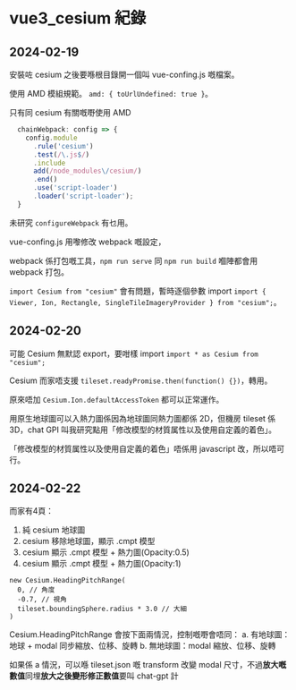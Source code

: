 # vue3_cesium 紀錄

## 2024-02-19
安裝咗 cesium 之後要喺根目錄開一個叫 vue-confing.js 嘅檔案。

使用 AMD 模組規範。 `amd: { toUrlUndefined: true }`。

只有同 cesium 有關嘅嘢使用 AMD 
``` javascript =
  chainWebpack: config => {
    config.module
      .rule('cesium')
      .test(/\.js$/)
      .include
      add(/node_modules\/cesium/)
      .end()
      .use('script-loader')
      .loader('script-loader');
  }
```

未研究 `configureWebpack` 有乜用。

vue-confing.js 用嚟修改 webpack 嘅設定，

webpack 係打包嘅工具，`npm run serve` 同 `npm run build` 嗰陣都會用 webpack 打包。

`import Cesium from "cesium"` 會有問題，暫時逐個參數 import `import { Viewer, Ion, Rectangle, SingleTileImageryProvider } from "cesium";`。


## 2024-02-20
可能 Cesium 無默認 export，要咁樣 import `import * as Cesium from "cesium";`

Cesium 而家唔支援 `tileset.readyPromise.then(function() {})`，轉用。

原來唔加 `Cesium.Ion.defaultAccessToken` 都可以正常運作。

用原生地球圖可以入熱力圖係因為地球圖同熱力圖都係 2D，但機房 tileset 係 3D，chat GPI 叫我研究點用「修改模型的材質属性以及使用自定義的着色」。

「修改模型的材質属性以及使用自定義的着色」唔係用 javascript 改，所以唔可行。


## 2024-02-22
而家有4頁：
1. 純 cesium 地球圖
2. cesium 移除地球圖，顯示 .cmpt 模型
3. cesium 顯示 .cmpt 模型 + 熱力圖(Opacity:0.5)
3. cesium 顯示 .cmpt 模型 + 熱力圖(Opacity:1)


```
new Cesium.HeadingPitchRange(
  0, // 角度
  -0.7, // 視角
  tileset.boundingSphere.radius * 3.0 // 大細
)
```
Cesium.HeadingPitchRange 會按下面兩情況，控制嘅嘢會唔同：
a. 有地球圖：地球 + modal 同步縮放、位移、旋轉
b. 無地球圖：modal 縮放、位移、旋轉

如果係 a 情況，可以喺 tileset.json 嘅 transform 改變 modal 尺寸，不過**放大嘅數值**同埋**放大之後變形修正數值**要叫 chat-gpt 計

